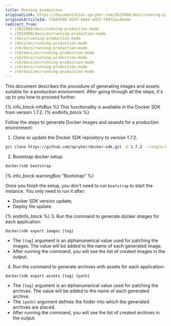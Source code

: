 ```yaml
---
title: Running production
originalLink: https://documentation.spryker.com/2021080/docs/running-production-mode
originalArticleId: 73489708-d2d7-4b44-a353-f8972ac45ede
redirect_from:
  - /2021080/docs/running-production-mode
  - /2021080/docs/en/running-production-mode
  - /docs/running-production-mode
  - /docs/en/running-production-mode
  - /v6/docs/running-production-mode
  - /v6/docs/en/running-production-mode
  - /v5/docs/running-production-mode
  - /v5/docs/en/running-production-mode
  - /v4/docs/running-production-mode
  - /v4/docs/en/running-production-mode
---
```


This document describes the procedure of generating images and assets suitable for a production environment. After going through all the steps, it's up to you how to proceed further.

{% info_block infoBox %}
This functionality is available in the Docker SDK from version 1.7.2.
{% endinfo_block %}

Follow the steps to generate Docker images and assests for a production environment:

1. Clone or update the Docker SDK repository to version 1.7.2.

```bash
git clone https://github.com/spryker/docker-sdk.git -b 1.7.2 --single-branch docker
```

2. Bootstrap docker setup:

```bash
docker/sdk bootstrap
```
{% info_block warningBox "Bootstrap" %}

Once you finish the setup, you don't need to run `bootstrap` to start the instance. You only need to run it after:
* Docker SDK version update;
* Deploy file update.

{% endinfo_block %}
3. Run the command to generate docker images for each application:

```
docker/sdk export images [tag]
```

* The `[tag]` argument is an alphanumerical value used for patching the images. The value will be added to the name of each generated image.
* After running the command, you will see the list of created images in the output.

4. Run the command to generate archives with assets for each application:

```
docker/sdk export assets [tag] [path]
```

* The `[tag]` argument is an alphanumerical value used for patching the archives. The value will be added to the name of each generated archive.
* The `[path]` argument defines the folder into which the generated archives are placed.
* After running the command, you will see the list of created archives in the output.
